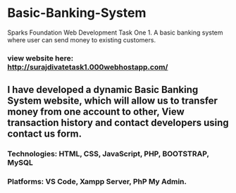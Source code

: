 # Basic-Banking-System
Sparks Foundation Web Development Task One 1. A basic banking system where user can send money to existing customers.

### view website here: http://surajdivatetask1.000webhostapp.com/

## I have developed a dynamic Basic Banking System website, which will allow us to transfer money from one account to other, View transaction history and contact developers using contact us form.

### Technologies: HTML, CSS, JavaScript, PHP, BOOTSTRAP, MySQL

### Platforms: VS Code, Xampp Server, PhP My Admin.
